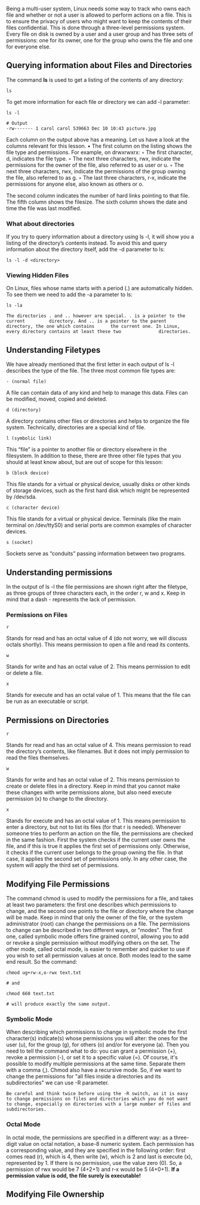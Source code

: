 Being a multi-user system, Linux needs some way to track who owns each file and whether or not
a user is allowed to perform actions on a file. This is to ensure the privacy of users who might want to keep the contents of their files confidential. 
This is done through a three-level permissions system. Every file on disk is owned by a user and a
user group and has three sets of permissions: one for its owner, one for the group who owns the
file and one for everyone else.
## Querying information about Files and Directories
The command **ls** is used to get a listing of the contents of any directory:
```
ls
```

To get more information for each file or directory we can add -l parameter:
```
ls -l

# Output
-rw------- 1 carol carol 539663 Dec 10 10:43 picture.jpg
```
Each column on the output above has a meaning. Let us have a look at the columns relevant for
this lesson.
• The first column on the listing shows the file type and permissions. For example, on drwxrwxrx:
◦ The first character, d, indicates the file type.
◦ The next three characters, rwx, indicate the permissions for the owner of the file, also
referred to as user or u.
◦ The next three characters, rwx, indicate the permissions of the group owning the file, also
referred to as g.
◦ The last three characters, r-x, indicate the permissions for anyone else, also known as
others or o.

The second column indicates the number of hard links pointing to that file. The fifth column shows
the filesize. The sixth column shows the date and time the file was last modified.

### What about directories
If you try to query information about a directory using ls -l, it will show you a listing of the
directory’s contents instead.
To avoid this and query information about the directory itself, add the -d parameter to ls: 
```
ls -l -d <directory>
```

### Viewing Hidden Files
On Linux, files whose name starts with a period (.) are automatically hidden. To see them we need to add the -a parameter to ls:
```
ls -la
```

	The directories . and .. however are special. . is a pointer to the current         directory. And .. is a pointer to the parent directory, the one which contains      the current one. In Linux, every directory contains at least these two              directories.

## Understanding Filetypes
We have already mentioned that the first letter in each output of ls -l describes the type of the
file. The three most common file types are:
```
- (normal file)
```
A file can contain data of any kind and help to manage this data. Files can be modified, moved,
copied and deleted.
```
d (directory)
```
A directory contains other files or directories and helps to organize the file system. Technically,
directories are a special kind of file.
```
l (symbolic link)
```
This “file” is a pointer to another file or directory elsewhere in the filesystem.
In addition to these, there are three other file types that you should at least know about, but are
out of scope for this lesson:
```
b (block device)
```
This file stands for a virtual or physical device, usually disks or other kinds of storage devices,
such as the first hard disk which might be represented by /dev/sda.
```
c (character device)
```
This file stands for a virtual or physical device. Terminals (like the main terminal on
/dev/ttyS0) and serial ports are common examples of character devices.
```
s (socket)
```
Sockets serve as “conduits” passing information between two programs.

## Understanding permissions
In the output of ls -l the file permissions are shown right after the filetype, as three groups of
three characters each, in the order r, w and x. Keep in mind that a dash - represents the lack of permission. 

### Permissions on Files
```
r
```
Stands for read and has an octal value of 4 (do not worry, we will discuss octals shortly). This
means permission to open a file and read its contents.
```
w
```
Stands for write and has an octal value of 2. This means permission to edit or delete a file.
```
x
```
Stands for execute and has an octal value of 1. This means that the file can be run as an
executable or script.

## Permissions on Directories

```
r
```
Stands for read and has an octal value of 4. This means permission to read the directory’s
contents, like filenames. But it does not imply permission to read the files themselves.
```
w
```
Stands for write and has an octal value of 2. This means permission to create or delete files in a
directory.
Keep in mind that you cannot make these changes with write permissions alone, but also need
execute permission (x) to change to the directory.
```
x
```
Stands for execute and has an octal value of 1. This means permission to enter a directory, but
not to list its files (for that r is needed).
Whenever someone tries to perform an action on the file, the permissions are checked in the same fashion.
First the system checks if the current user owns the file, and if this is true it applies the first set of
permissions only. Otherwise, it checks if the current user belongs to the group owning the file. In
that case, it applies the second set of permissions only. In any other case, the system will apply the
third set of permissions.

## Modifying File Permissions
The command chmod is used to modify the permissions for a file, and takes at least two parameters: the first one describes which permissions to change, and the second one points to the
file or directory where the change will be made. Keep in mind that only the owner of the file, or the system administrator (root) can change the permissions on a file.
The permissions to change can be described in two different ways, or "modes".
The first one, called symbolic mode offers fine grained control, allowing you to add or revoke a
single permission without modifying others on the set. The other mode, called octal mode, is easier
to remember and quicker to use if you wish to set all permission values at once.
Both modes lead to the same end result. So the command: 
```
chmod ug+rw-x,o-rwx text.txt

# and

chmod 660 text.txt

# will produce exactly the same output.
```

### Symbolic Mode
When describing which permissions to change in symbolic mode the first character(s) indicate(s)
whose permissions you will alter: the ones for the user (u), for the group (g), for others (o) and/or
for everyone (a).
Then you need to tell the command what to do: you can grant a permission (+), revoke a
permission (-), or set it to a specific value (=).
Of course, it's possible to modify multiple permissions at the same time. Separate them with a comma (,). 
Chmod also have a recursive mode. So, if we want to change the permissions for "all files inside a directories and its subdirectories" we can use -R parameter.

	Be careful and think twice before using the -R switch, as it is easy to change permissions on files and directories which you do not want to change, especially on directories with a large number of files and subdirectories.

### Octal Mode
In octal mode, the permissions are specified in a different way: as a three-digit value on octal
notation, a base-8 numeric system.
Each permission has a corresponding value, and they are specified in the following order: first
comes read (r), which is 4, then write (w), which is 2 and last is execute (x), represented by 1. If
there is no permission, use the value zero (0). So, a permission of rwx would be 7 (4+2+1) and r-x
would be 5 (4+0+1).
**If a permission value is odd, the file surely is executable!**

## Modifying File Ownership


